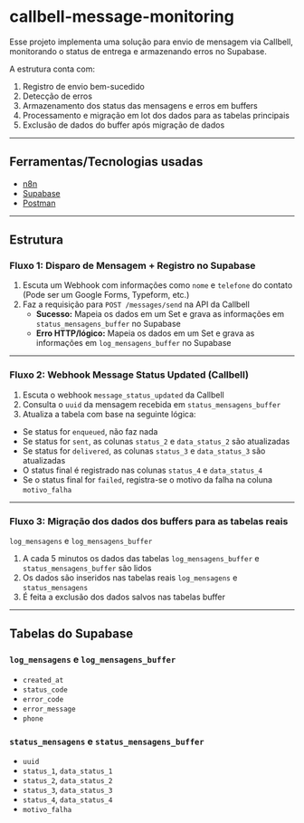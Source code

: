 # callbell-message-monitoring

Esse projeto implementa uma solução para envio de mensagem via Callbell, monitorando o status de entrega e armazenando erros no Supabase.

A estrutura conta com:
1. Registro de envio bem-sucedido
2. Detecção de erros
3. Armazenamento dos status das mensagens e erros em buffers
4. Processamento e migração em lot dos dados para as tabelas principais
5. Exclusão de dados do buffer após migração de dados

---

## Ferramentas/Tecnologias usadas

- [n8n](https://n8n.io)
- [Supabase](https://supabase.com)
- [Postman](https://www.postman.com)

---

## Estrutura

### Fluxo 1: Disparo de Mensagem + Registro no Supabase

1. Escuta um Webhook com informações como `nome` e `telefone` do contato  
   (Pode ser um Google Forms, Typeform, etc.)
2. Faz a requisição para `POST /messages/send` na API da Callbell  
   - **Sucesso:** Mapeia os dados em um Set e grava as informações em `status_mensagens_buffer` no Supabase  
   - **Erro HTTP/lógico:** Mapeia os dados em um Set e grava as informações em `log_mensagens_buffer` no Supabase

---

### Fluxo 2: Webhook Message Status Updated (Callbell)

1. Escuta o webhook `message_status_updated` da Callbell  
2. Consulta o `uuid` da mensagem recebida em `status_mensagens_buffer`  
3. Atualiza a tabela com base na seguinte lógica:

- Se status for `enqueued`, não faz nada  
- Se status for `sent`, as colunas `status_2` e `data_status_2` são atualizadas  
- Se status for `delivered`, as colunas `status_3` e `data_status_3` são atualizadas  
- O status final é registrado nas colunas `status_4` e `data_status_4`  
- Se o status final for `failed`, registra-se o motivo da falha na coluna `motivo_falha`  

---

### Fluxo 3: Migração dos dados dos buffers para as tabelas reais

`log_mensagens` e `log_mensagens_buffer`

1. A cada 5 minutos os dados das tabelas `log_mensagens_buffer` e `status_mensagens_buffer` são lidos  
2. Os dados são inseridos nas tabelas reais `log_mensagens` e `status_mensagens`  
3. É feita a exclusão dos dados salvos nas tabelas buffer  

---

## Tabelas do Supabase

### `log_mensagens` e `log_mensagens_buffer`

- `created_at`  
- `status_code`  
- `error_code`  
- `error_message`  
- `phone`  

### `status_mensagens` e `status_mensagens_buffer`

- `uuid`  
- `status_1`, `data_status_1`  
- `status_2`, `data_status_2`  
- `status_3`, `data_status_3`  
- `status_4`, `data_status_4`  
- `motivo_falha`
